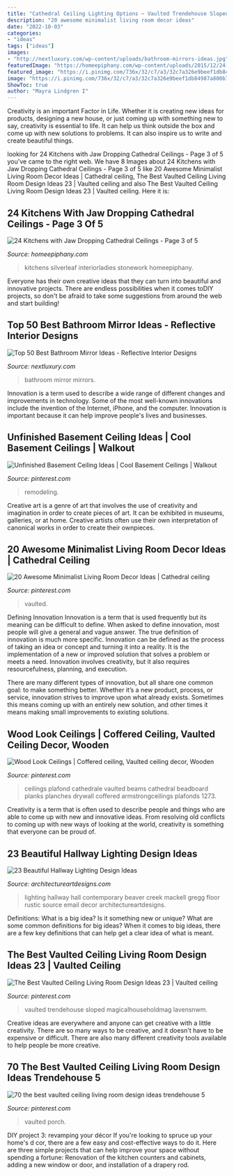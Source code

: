 ```yaml
---
title: "Cathedral Ceiling Lighting Options ~ Vaulted Trendehouse Sloped Magicalhouseholdmag Lavensnwm"
description: "20 awesome minimalist living room decor ideas"
date: "2022-10-03"
categories:
- "ideas"
tags: ["ideas"]
images:
- "http://nextluxury.com/wp-content/uploads/bathroom-mirrors-ideas.jpg"
featuredImage: "https://homeepiphany.com/wp-content/uploads/2015/12/24-Kitchens-with-Jaw-Dropping-Cathedral-Ceilings-13.jpg"
featured_image: "https://i.pinimg.com/736x/32/c7/a3/32c7a326e9beef1db84987a800b783a4.jpg"
image: "https://i.pinimg.com/736x/32/c7/a3/32c7a326e9beef1db84987a800b783a4.jpg"
ShowToc: true
author: "Mayra Lindgren I"
---
```



Creativity is an important Factor in Life. Whether it is creating new ideas for products, designing a new house, or just coming up with something new to say, creativity is essential to life. It can help us think outside the box and come up with new solutions to problems. It can also inspire us to write and create beautiful things.

	

		
looking for 24 Kitchens with Jaw Dropping Cathedral Ceilings - Page 3 of 5 you've came to the right web. We have 8 Images about 24 Kitchens with Jaw Dropping Cathedral Ceilings - Page 3 of 5 like 20 Awesome Minimalist Living Room Decor Ideas | Cathedral ceiling, The Best Vaulted Ceiling Living Room Design Ideas 23 | Vaulted ceiling and also The Best Vaulted Ceiling Living Room Design Ideas 23 | Vaulted ceiling. Here it is:
		
    
## 24 Kitchens With Jaw Dropping Cathedral Ceilings - Page 3 Of 5

<img loading=lazy src="https://homeepiphany.com/wp-content/uploads/2015/12/24-Kitchens-with-Jaw-Dropping-Cathedral-Ceilings-13.jpg" onerror="this.onerror=null;this.src='https://tse3.mm.bing.net/th?id=OIP.Pm1j-A8DXvWoLbF9XtXWxQHaGI&amp;pid=15.1';" alt="24 Kitchens with Jaw Dropping Cathedral Ceilings - Page 3 of 5">

_Source: homeepiphany.com_

>kitchens silverleaf interiorladies stonework homeepiphany. 

	

Everyone has their own creative ideas that they can turn into beautiful and innovative projects. There are endless possibilities when it comes toDIY projects, so don't be afraid to take some suggestions from around the web and start building!

    
## Top 50 Best Bathroom Mirror Ideas - Reflective Interior Designs

<img loading=lazy src="http://nextluxury.com/wp-content/uploads/bathroom-mirrors-ideas.jpg" onerror="this.onerror=null;this.src='https://tse1.mm.bing.net/th?id=OIP.JEc3pbZ_CH_xQ5f_PdTsxwAAAA&amp;pid=15.1';" alt="Top 50 Best Bathroom Mirror Ideas - Reflective Interior Designs">

_Source: nextluxury.com_

>bathroom mirror mirrors. 

	

Innovation is a term used to describe a wide range of different changes and improvements in technology. Some of the most well-known innovations include the invention of the Internet, iPhone, and the computer. Innovation is important because it can help improve people's lives and businesses.

    
## Unfinished Basement Ceiling Ideas | Cool Basement Ceilings | Walkout

<img loading=lazy src="https://i.pinimg.com/736x/38/40/79/38407994a70dda96da1f428b12dae83a.jpg" onerror="this.onerror=null;this.src='https://tse1.mm.bing.net/th?id=OIP.YNn2uQFFt7vChyS7rFxOmwHaFX&amp;pid=15.1';" alt="Unfinished Basement Ceiling Ideas | Cool Basement Ceilings | Walkout">

_Source: pinterest.com_

>remodeling. 

	

Creative art is a genre of art that involves the use of creativity and imagination in order to create pieces of art. It can be exhibited in museums, galleries, or at home. Creative artists often use their own interpretation of canonical works in order to create their ownpieces.

    
## 20 Awesome Minimalist Living Room Decor Ideas | Cathedral Ceiling

<img loading=lazy src="https://i.pinimg.com/736x/4e/54/83/4e548344c67dda89b6f8dd12ce3de668.jpg" onerror="this.onerror=null;this.src='https://tse4.mm.bing.net/th?id=OIP.DvUmC5mmQyEPyQ9ztUZnYgHaKk&amp;pid=15.1';" alt="20 Awesome Minimalist Living Room Decor Ideas | Cathedral ceiling">

_Source: pinterest.com_

>vaulted. 

	

Defining Innovation
Innovation is a term that is used frequently but its meaning can be difficult to define. When asked to define innovation, most people will give a general and vague answer. The true definition of innovation is much more specific.
Innovation can be defined as the process of taking an idea or concept and turning it into a reality. It is the implementation of a new or improved solution that solves a problem or meets a need. Innovation involves creativity, but it also requires resourcefulness, planning, and execution.

There are many different types of innovation, but all share one common goal: to make something better. Whether it’s a new product, process, or service, innovation strives to improve upon what already exists. Sometimes this means coming up with an entirely new solution, and other times it means making small improvements to existing solutions.

    
## Wood Look Ceilings | Coffered Ceiling, Vaulted Ceiling Decor, Wooden

<img loading=lazy src="https://i.pinimg.com/736x/32/c7/a3/32c7a326e9beef1db84987a800b783a4.jpg" onerror="this.onerror=null;this.src='https://tse4.mm.bing.net/th?id=OIP.Ag1pnjo_46RYm2WgAg_vFQHaFA&amp;pid=15.1';" alt="Wood Look Ceilings | Coffered ceiling, Vaulted ceiling decor, Wooden">

_Source: pinterest.com_

>ceilings plafond cathedrale vaulted beams cathedral beadboard planks planches drywall coffered armstrongceilings plafonds 1273. 

	

Creativity is a term that is often used to describe people and things who are able to come up with new and innovative ideas. From resolving old conflicts to coming up with new ways of looking at the world, creativity is something that everyone can be proud of.

    
## 23 Beautiful Hallway Lighting Design Ideas

<img loading=lazy src="http://www.architectureartdesigns.com/wp-content/uploads/2013/12/1641.jpg" onerror="this.onerror=null;this.src='https://tse1.mm.bing.net/th?id=OIP.4uFlgO0-CDfBhVt842FfkQHaK3&amp;pid=15.1';" alt="23 Beautiful Hallway Lighting Design Ideas">

_Source: architectureartdesigns.com_

>lighting hallway hall contemporary beaver creek mackell gregg floor rustic source email decor architectureartdesigns. 

	

Definitions: What is a big idea? Is it something new or unique? What are some common definitions for big ideas?
When it comes to big ideas, there are a few key definitions that can help get a clear idea of what is meant.

    
## The Best Vaulted Ceiling Living Room Design Ideas 23 | Vaulted Ceiling

<img loading=lazy src="https://i.pinimg.com/736x/62/c4/48/62c4485e925f96ae1cb19e3047e6e37c.jpg" onerror="this.onerror=null;this.src='https://tse2.mm.bing.net/th?id=OIP.Tw_0nWGzYj7-pkJclABW6wHaJl&amp;pid=15.1';" alt="The Best Vaulted Ceiling Living Room Design Ideas 23 | Vaulted ceiling">

_Source: pinterest.com_

>vaulted trendehouse sloped magicalhouseholdmag lavensnwm. 

	

Creative ideas are everywhere and anyone can get creative with a little creativity. There are so many ways to be creative, and it doesn't have to be expensive or difficult. There are also many different creativity tools available to help people be more creative.

    
## 70 The Best Vaulted Ceiling Living Room Design Ideas Trendehouse 5

<img loading=lazy src="https://i.pinimg.com/736x/a3/39/3e/a3393e404022fbcf94d36e52a2f512ad.jpg" onerror="this.onerror=null;this.src='https://tse1.mm.bing.net/th?id=OIP.OOyPv2wxC4KGAYrxVHLszwHaLH&amp;pid=15.1';" alt="70 the best vaulted ceiling living room design ideas trendehouse 5">

_Source: pinterest.com_

>vaulted porch. 

	

DIY project 3: revamping your décor
If you're looking to spruce up your home's d cor, there are a few easy and cost-effective ways to do it. Here are three simple projects that can help improve your space without spending a fortune: Renovation of the kitchen counters and cabinets, adding a new window or door, and installation of a drapery rod.

